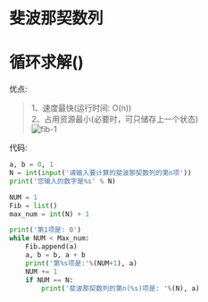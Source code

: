 斐波那契数列  
=====

循环求解()  
=====
优点:  
> 1、速度最快(运行时间: O(n))  
> 2、占用资源最小(必要时，可只储存上一个状态)   
![fib-1](https://github.com/KissMyLady/Tools/blob/master/algorithem/image/fib-1.jpg)

代码:  
```Python
a, b = 0, 1
N = int(input('请输入要计算的斐波那契数列的第n项'))
print('您输入的数字是%s' % N)

NUM = 1
Fib = list()
max_num = int(N) + 1

print('第1项是: 0')
while NUM < Max_num:
    Fib.append(a)
    a, b = b, a + b
    print('第%s项是:'%(NUM+1), a)
    NUM += 1
    if NUM == N:
        print('斐波那契数列的第n(%s)项是: '%(N), a)
```


